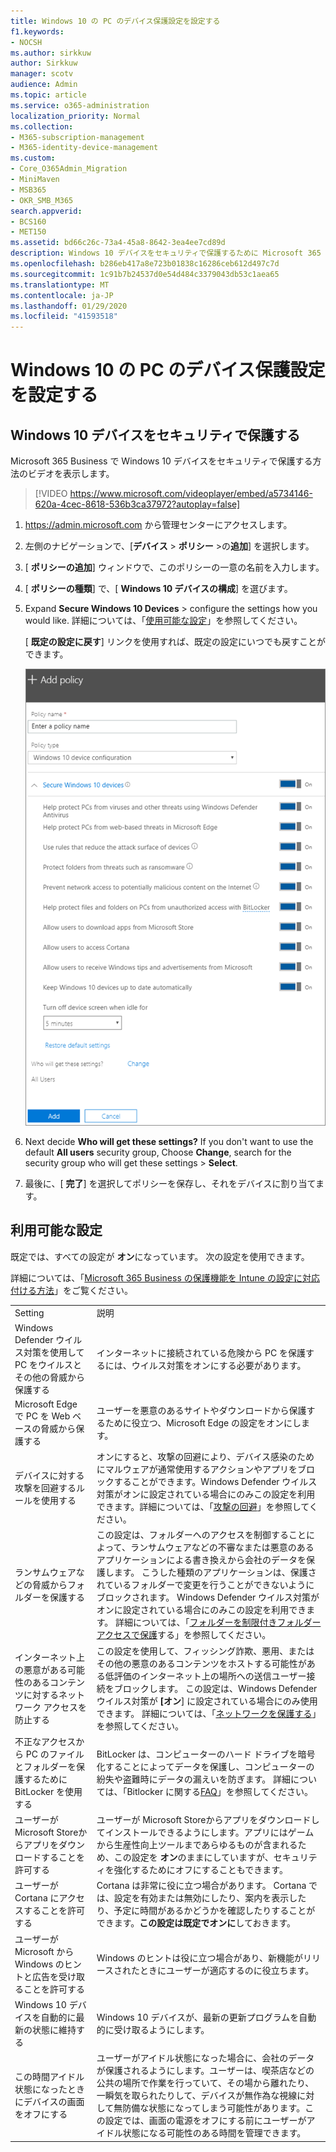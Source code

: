 ```yaml
---
title: Windows 10 の PC のデバイス保護設定を設定する
f1.keywords:
- NOCSH
ms.author: sirkkuw
author: Sirkkuw
manager: scotv
audience: Admin
ms.topic: article
ms.service: o365-administration
localization_priority: Normal
ms.collection:
- M365-subscription-management
- M365-identity-device-management
ms.custom:
- Core_O365Admin_Migration
- MiniMaven
- MSB365
- OKR_SMB_M365
search.appverid:
- BCS160
- MET150
ms.assetid: bd66c26c-73a4-45a8-8642-3ea4ee7cd89d
description: Windows 10 デバイスをセキュリティで保護するために Microsoft 365 Business で利用可能な既定の設定とその他の設定について説明します。
ms.openlocfilehash: b286eb417a8e723b01838c16286ceb612d497c7d
ms.sourcegitcommit: 1c91b7b24537d0e54d484c3379043db53c1aea65
ms.translationtype: MT
ms.contentlocale: ja-JP
ms.lasthandoff: 01/29/2020
ms.locfileid: "41593518"
---
```

# <a name="set-device-protection-settings-for-windows-10-pcs"></a>Windows 10 の PC のデバイス保護設定を設定する

## <a name="secure-windows-10-devices"></a>Windows 10 デバイスをセキュリティで保護する

Microsoft 365 Business で Windows 10 デバイスをセキュリティで保護する方法のビデオを表示します。
  
> [!VIDEO https://www.microsoft.com/videoplayer/embed/a5734146-620a-4cec-8618-536b3ca37972?autoplay=false]
  
1. <a href="https://go.microsoft.com/fwlink/p/?linkid=837890" target="_blank">https://admin.microsoft.com</a> から管理センターにアクセスします。 
    
2. 左側のナビゲーションで、[**デバイス** \> **ポリシー** \>の**追加**] を選択します。
  
3. [ **ポリシーの追加**] ウィンドウで、このポリシーの一意の名前を入力します。 
    
4. [ **ポリシーの種類**] で、[ **Windows 10 デバイスの構成**] を選びます。
    
5. Expand **Secure Windows 10 Devices** \> configure the settings how you would like. 詳細については、「[使用可能な設定](#available-settings)」を参照してください。 
    
    [ **既定の設定に戻す**] リンクを使用すれば、既定の設定にいつでも戻すことができます。 
    
    ![Add policy pane with Windows 10 Device configuration selected](media/fa9e2dc2-7eae-4c96-af34-765a1f641ecf.png)
  
6. Next decide **Who will get these settings?** If you don't want to use the default **All users** security group, Choose **Change**, search for the security group who will get these settings \> **Select**.
    
7. 最後に、[ **完了**] を選択してポリシーを保存し、それをデバイスに割り当てます。 
    
## <a name="available-settings"></a>利用可能な設定

既定では、すべての設定が **オン**になっています。 次の設定を使用できます。
  
詳細については、「[Microsoft 365 Business の保護機能を Intune の設定に対応付ける方法](map-protection-features-to-intune-settings.md)」をご覧ください。 
  
|||
|:-----|:-----|
|Setting  <br/> |説明  <br/> |
|Windows Defender ウイルス対策を使用して PC をウイルスとその他の脅威から保護する  <br/> |インターネットに接続されている危険から PC を保護するには、ウイルス対策をオンにする必要があります。  <br/> |
|Microsoft Edge で PC を Web ベースの脅威から保護する  <br/> |ユーザーを悪意のあるサイトやダウンロードから保護するために役立つ、Microsoft Edge の設定をオンにします。  <br/> |
|デバイスに対する攻撃を回避するルールを使用する  <br/> |オンにすると、攻撃の回避により、デバイス感染のためにマルウェアが通常使用するアクションやアプリをブロックすることができます。Windows Defender ウイルス対策がオンに設定されている場合にのみこの設定を利用できます。詳細については、「[攻撃の回避](https://docs.microsoft.com/windows/security/threat-protection/microsoft-defender-atp/exploit-protection)」を参照してください。  <br/> |
|ランサムウェアなどの脅威からフォルダーを保護する  <br/> |この設定は、フォルダーへのアクセスを制御することによって、ランサムウェアなどの不審なまたは悪意のあるアプリケーションによる書き換えから会社のデータを保護します。 こうした種類のアプリケーションは、保護されているフォルダーで変更を行うことができないようにブロックされます。 Windows Defender ウイルス対策がオンに設定されている場合にのみこの設定を利用できます。 詳細については、「[フォルダーを制限付きフォルダーアクセスで保護](https://docs.microsoft.com/configmgr/protect/deploy-use/create-deploy-exploit-guard-policy#bkmk_CFA)する」を参照してください。  <br/> |
|インターネット上の悪意がある可能性のあるコンテンツに対するネットワーク アクセスを防止する  <br/> |この設定を使用して、フィッシング詐欺、悪用、またはその他の悪意のあるコンテンツをホストする可能性がある低評価のインターネット上の場所への送信ユーザー接続をブロックします。 この設定は、Windows Defender ウイルス対策が **[オン**] に設定されている場合にのみ使用できます。 詳細については、「[ネットワークを保護する](https://docs.microsoft.com/windows/security/threat-protection/windows-defender-antivirus/configure-real-time-protection-windows-defender-antivirus)」を参照してください。  <br/> |
|不正なアクセスから PC のファイルとフォルダーを保護するために BitLocker を使用する  <br/> |BitLocker は、コンピューターのハード ドライブを暗号化することによってデータを保護し、コンピューターの紛失や盗難時にデータの漏えいを防ぎます。 詳細については、「Bitlocker に関する[FAQ](https://go.microsoft.com/fwlink/?linkid=871000)」を参照してください。  <br/> |
|ユーザーが Microsoft Storeからアプリをダウンロードすることを許可する  <br/> |ユーザーが Microsoft Storeからアプリをダウンロードしてインストールできるようにします。アプリにはゲームから生産性向上ツールまであらゆるものが含まれるため、この設定を **オン**のままにしていますが、セキュリティを強化するためにオフにすることもできます。  <br/> |
|ユーザーが Cortana にアクセスすることを許可する  <br/> |Cortana は非常に役に立つ場合があります。 Cortana では、設定を有効または無効にしたり、案内を表示したり、予定に時間があるかどうかを確認したりすることができます。**この設定は既定でオンに**しておきます。  <br/> |
|ユーザーが Microsoft から Windows のヒントと広告を受け取ることを許可する  <br/> |Windows のヒントは役に立つ場合があり、新機能がリリースされたときにユーザーが適応するのに役立ちます。  <br/> |
|Windows 10 デバイスを自動的に最新の状態に維持する  <br/> |Windows 10 デバイスが、最新の更新プログラムを自動的に受け取るようにします。  <br/> |
|この時間アイドル状態になったときにデバイスの画面をオフにする  <br/> |ユーザーがアイドル状態になった場合に、会社のデータが保護されるようにします。ユーザーは、喫茶店などの公共の場所で作業を行っていて、その場から離れたり、一瞬気を取られたりして、デバイスが無作為な視線に対して無防備な状態になってしまう可能性があります。この設定では、画面の電源をオフにする前にユーザーがアイドル状態になる可能性のある時間を管理できます。  <br/> |
